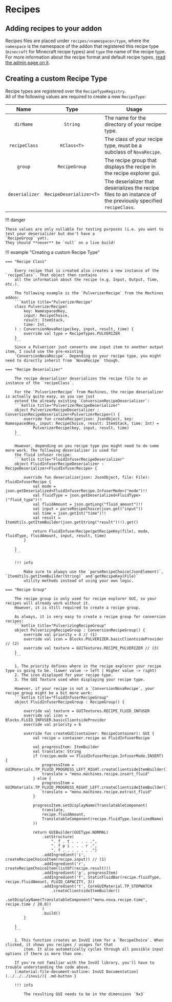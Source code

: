 # Recipes

## Adding recipes to your addon
Recipes files are placed under `recipes/<namespace>/type`, where the `namespace` is the namespace of the addon that
registered this recipe type (`minecraft` for Minecraft recipe types) and `type` the name of the recipe type.  
For more information about the recipe format and default recipe types, [read the admin page on it](../admin/recipes).

## Creating a custom Recipe Type
Recipe types are registered over the `RecipeTypeRegistry`.  
All of the following values are required to create a new `RecipeType`:

|      Name      |          Type           | Usage                                                                                                         |
|:--------------:|:-----------------------:|---------------------------------------------------------------------------------------------------------------|
|   `dirName`    |        `String`         | The name for the directory of your recipe type.                                                               |
| `recipeClass`  |       `KClass<T>`       | The class of your recipe type, must be a subclass of `NovaRecipe`.                                            |
|    `group`     |      `RecipeGroup`      | The recipe group that displays the recipe in the recipe explorer gui.                                         |
| `deserializer` | `RecipeDeserializer<T>` | The deserializer that deserializes the recipe files to an instance of the previously specified `recipeClass`. |

!!! danger

    These values are only nullable for testing purposes (i.e. you want to test your deserializer but don't have a
    `RecipeGroup` yet).  
    They should **never** be `null` on a live build!

!!! example "Creating a custom Recipe Type"

    === "Recipe Class"
        
        Every recipe that is created also creates a new instance of the `recipeClass`. That object then contains
        all the information about the recipe (e.g. Input, Output, Time, etc.).

        The following example is the `PulverizerRecipe` from the Machines addon:  
        ```kotlin title="PulverizerRecipe"
        class PulverizerRecipe(
            key: NamespacedKey,
            input: RecipeChoice,
            result: ItemStack,
            time: Int,
        ) : ConversionNovaRecipe(key, input, result, time) {
            override val type = RecipeTypes.PULVERIZER
        }
        ```
        Since a Pulverizer just converts one input item to another output item, I could use the pre-existing
        `ConversionNovaRecipe`. Depending on your recipe type, you might need to directly inherit from `NovaRecipe` though.

    === "Recipe Deserializer"

        The recipe deserializer deserializes the recipe file to an instance of the `recipeClass`.

        For the `PulverizerRecipe` from Machines, the recipe deserializer is actually quite easy, as you can just
        extend the already existing `ConversionRecipeDeserializer`:  
        ```kotlin title="PulverizerRecipeDeserializer"
        object PulverizerRecipeDeserializer : ConversionRecipeDeserializer<PulverizerRecipe>() {
            override fun createRecipe(json: JsonObject, key: NamespacedKey, input: RecipeChoice, result: ItemStack, time: Int) =
                PulverizerRecipe(key, input, result, time)
        }
        ```

        However, depending on you recipe type you might need to do some more work. The following deserializer is used for
        the fluid infuser recipe:
        ```kotlin title="FluidInfuserRecipeDeserializer"
        object FluidInfuserRecipeDeserializer : RecipeDeserializer<FluidInfuserRecipe> {
    
            override fun deserialize(json: JsonObject, file: File): FluidInfuserRecipe {
                val mode = json.getDeserialized<FluidInfuserRecipe.InfuserMode>("mode")!!
                val fluidType = json.getDeserialized<FluidType>("fluid_type")!!
                val fluidAmount = json.getLong("fluid_amount")!!
                val input = parseRecipeChoice(json.get("input"))
                val time = json.getInt("time")!!
                val result = ItemUtils.getItemBuilder(json.getString("result")!!).get()
        
                return FluidInfuserRecipe(getRecipeKey(file), mode, fluidType, fluidAmount, input, result, time)
            }

        }
        ```

        !!! info

            Make sure to always use the `parseRecipeChoice(JsonElement)`, `ItemUtils.getItemBuilder(String)` and`getRecipeKey(File)`
            utility methods instead of using your own logic.

    === "Recipe Group"

        The recipe group is only used for recipe explorer GUI, so your recipes will already work without it.  
        However, it is still required to create a recipe group.

        As always, it is very easy to create a recipe group for conversion recipes:
        ```kotlin title="PulverizingRecipeGroup"
        object PulverizingRecipeGroup : ConversionRecipeGroup() {
            override val priority = 4 // (1)
            override val icon = Blocks.PULVERIZER.basicClientsideProvider // (2)
            override val texture = GUITextures.RECIPE_PULVERIZER // (3)
        }
        ```
        
        1. The priority defines where in the recipe explorer your recipe type is going to be. (Lower value -> left | Higher value -> right)
        2. The icon displayed for your recipe type.
        3. The GUI Texture used when displaying your recipe type.

        However, if your recipe is not a `ConversionNovaRecipe`, your recipe group might be a bit more work:
        ```kotlin title="FluidInfuserRecipeGroup"
        object FluidInfuserRecipeGroup : RecipeGroup() {
        
            override val texture = GUITextures.RECIPE_FLUID_INFUSER
            override val icon = Blocks.FLUID_INFUSER.basicClientsideProvider
            override val priority = 6
        
            override fun createGUI(container: RecipeContainer): GUI {
                val recipe = container.recipe as FluidInfuserRecipe
            
                val progressItem: ItemBuilder
                val translate: String
                if (recipe.mode == FluidInfuserRecipe.InfuserMode.INSERT) {
                    progressItem = GUIMaterials.TP_FLUID_PROGRESS_LEFT_RIGHT.createClientsideItemBuilder()
                    translate = "menu.machines.recipe.insert_fluid"
                } else {
                    progressItem = GUIMaterials.TP_FLUID_PROGRESS_RIGHT_LEFT.createClientsideItemBuilder()
                    translate = "menu.machines.recipe.extract_fluid"
                }
            
                progressItem.setDisplayName(TranslatableComponent(
                    translate,
                    recipe.fluidAmount,
                    TranslatableComponent(recipe.fluidType.localizedName)
                ))
            
                return GUIBuilder(GUIType.NORMAL)
                    .setStructure(
                        ". f . t . . . . .",
                        ". f p i . . . r .",
                        ". f . . . . . . .")
                    .addIngredient('i', createRecipeChoiceItem(recipe.input)) // (1)
                    .addIngredient('r', createRecipeChoiceItem(listOf(recipe.result)))
                    .addIngredient('p', progressItem)
                    .addIngredient('f', StaticFluidBar(recipe.fluidType, recipe.fluidAmount, FLUID_CAPACITY, 3))
                    .addIngredient('t', CoreGUIMaterial.TP_STOPWATCH
                        .createClientsideItemBuilder()
                        .setDisplayName(TranslatableComponent("menu.nova.recipe.time", recipe.time / 20.0))
                    )
                    .build()
            }
        
        }
        ```
        
        1. This function creates an InvUI item for a `RecipeChoice`. When clicked, it shows you recipes / usages for that
            item. It also automatically cycles through all possible input options if there is more than one.

        If you're not familiar with the InvUI library, you'll have to trouble understanding the code above.  
        [:material-file-document-outline: InvUI Documentation](../../../invui/){ .md-button }

        !!! info

            The resulting GUI needs to be in the dimensions `9x3`